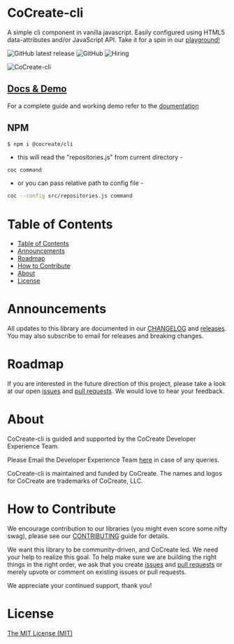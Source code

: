 # CoCreate-cli

A simple cli component in vanilla javascript. Easily configured using HTML5 data-attributes and/or JavaScript API. Take it for a spin in our [playground!](https://cocreate.app/docs/cli)

![GitHub latest release](https://img.shields.io/github/v/release/CoCreate-app/CoCreate-cli?flat-square)
![GitHub](https://img.shields.io/github/license/CoCreate-app/CoCreate-cli?style=flat-square)
![Hiring](https://img.shields.io/static/v1?style=flat-square&label=&message=Hiring&color=blueviolet)

![CoCreate-cli](https://cdn.cocreate.app/docs/CoCreate-cli.gif)

## [Docs & Demo](https://cocreate.app/docs/cli)

For a complete guide and working demo refer to the [doumentation](https://cocreate.app/docs/cli)

## NPM

```shell
$ npm i @cocreate/cli
```
* this will read the "repositories.js" from current directory -
 ```sh
 coc command
 ```
 
* or you can pass relative path to config file -
 ```sh
 coc --config src/repositories.js command
 ```

# Table of Contents

- [Table of Contents](#table-of-contents)
- [Announcements](#announcements)
- [Roadmap](#roadmap)
- [How to Contribute](#how-to-contribute)
- [About](#about)
- [License](#license)

<a name="announcements"></a>

# Announcements

All updates to this library are documented in our [CHANGELOG](https://github.com/CoCreate-app/CoCreate-cli/blob/master/CHANGELOG.md) and [releases](https://github.com/CoCreate-app/CoCreate-cli/releases). You may also subscribe to email for releases and breaking changes.

<a name="roadmap"></a>

# Roadmap

If you are interested in the future direction of this project, please take a look at our open [issues](https://github.com/CoCreate-app/CoCreate-cli/issues) and [pull requests](https://github.com/CoCreate-app/CoCreate-cli/pulls). We would love to hear your feedback.

<a name="about"></a>

# About

CoCreate-cli is guided and supported by the CoCreate Developer Experience Team.

Please Email the Developer Experience Team [here](mailto:develop@cocreate.app) in case of any queries.

CoCreate-cli is maintained and funded by CoCreate. The names and logos for CoCreate are trademarks of CoCreate, LLC.

<a name="contribute"></a>

# How to Contribute

We encourage contribution to our libraries (you might even score some nifty swag), please see our [CONTRIBUTING](https://github.com/CoCreate-app/CoCreate-cli/blob/master/CONTRIBUTING.md) guide for details.

We want this library to be community-driven, and CoCreate led. We need your help to realize this goal. To help make sure we are building the right things in the right order, we ask that you create [issues](https://github.com/CoCreate-app/CoCreate-cli/issues) and [pull requests](https://github.com/CoCreate-app/CoCreate-cli/pulls) or merely upvote or comment on existing issues or pull requests.

We appreciate your continued support, thank you!

# License

[The MIT License (MIT)](https://github.com/CoCreate-app/CoCreate-cli/blob/master/LICENSE)

